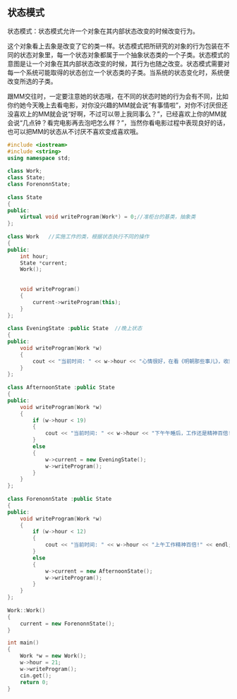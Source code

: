 ## 状态模式

状态模式：状态模式允许一个对象在其内部状态改变的时候改变行为。  

这个对象看上去象是改变了它的类一样。状态模式把所研究的对象的行为包装在不同的状态对象里，每一个状态对象都属于一个抽象状态类的一个子类。状态模式的意图是让一个对象在其内部状态改变的时候，其行为也随之改变。状态模式需要对每一个系统可能取得的状态创立一个状态类的子类。当系统的状态变化时，系统便改变所选的子类。

跟MM交往时，一定要注意她的状态哦，在不同的状态时她的行为会有不同，比如你约她今天晚上去看电影，对你没兴趣的MM就会说“有事情啦”，对你不讨厌但还没喜欢上的MM就会说“好啊，不过可以带上我同事么？”，已经喜欢上你的MM就会说“几点钟？看完电影再去泡吧怎么样？”，当然你看电影过程中表现良好的话，也可以把MM的状态从不讨厌不喜欢变成喜欢哦。 

```C++
#include <iostream>  
#include <string>  
using namespace std; 
  
class Work;  
class State;  
class ForenonnState;  
  
class State  
{  
public:  
    virtual void writeProgram(Work*) = 0;//准柜台的基类，抽象类  
};  
  
class Work   //实施工作的类，根据状态执行不同的操作  
{  
public:  
    int hour;  
    State *current;  
    Work();  
      
      
    void writeProgram()  
    {  
        current->writeProgram(this);  
    }  
};  
  
class EveningState :public State  //晚上状态  
{  
public:  
    void writeProgram(Work *w)  
    {  
        cout << "当前时间: " << w->hour << "心情很好，在看《明朝那些事儿》，收获很大！" << endl;  
    }  
};  
  
class AfternoonState :public State    
{  
public:  
    void writeProgram(Work *w)  
    {  
        if (w->hour < 19)  
        {  
            cout << "当前时间: " << w->hour << "下午午睡后，工作还是精神百倍!" << endl;  
        }  
        else  
        {  
            w->current = new EveningState();  
            w->writeProgram();  
        }  
    }  
};  
  
class ForenonnState :public State  
{  
public:  
    void writeProgram(Work *w)  
    {  
        if (w->hour < 12)  
        {  
            cout << "当前时间: " << w->hour << "上午工作精神百倍!" << endl;  
        }  
        else  
        {  
            w->current = new AfternoonState();  
            w->writeProgram();  
        }  
    }  
};  
  
Work::Work()  
{  
    current = new ForenonnState();  
}  

int main()  
{  
    Work *w = new Work();  
    w->hour = 21;  
    w->writeProgram();  
    cin.get();  
    return 0;  
} 
```